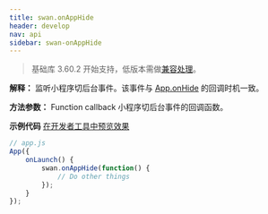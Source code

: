 ```yaml
---
title: swan.onAppHide
header: develop
nav: api
sidebar: swan-onAppHide
---
```

 
> 基础库 3.60.2 开始支持，低版本需做[兼容处理](https://smartprogram.baidu.com/docs/develop/swan/compatibility/)。

**解释：** 监听小程序切后台事件。该事件与 [App.onHide](/develop/framework/app_service_register/) 的回调时机一致。

**方法参数：** Function callback
小程序切后台事件的回调函数。

**示例代码**
<a href="swanide://fragment/5c5245a3754670b23afe52bbf27570d91567705983829" title="在开发者工具中预览效果" target="_self">在开发者工具中预览效果</a>

```js
// app.js
App({
    onLaunch() {
        swan.onAppHide(function() {
            // Do other things
        });
    }
});
```